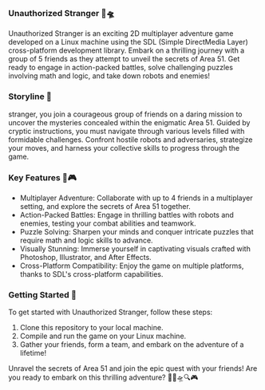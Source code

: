 ### Unauthorized Stranger 🚀🛸

Unauthorized Stranger is an exciting 2D multiplayer adventure game developed on a Linux machine using the SDL (Simple DirectMedia Layer) cross-platform development library. Embark on a thrilling journey with a group of 5 friends as they attempt to unveil the secrets of Area 51. Get ready to engage in action-packed battles, solve challenging puzzles involving math and logic, and take down robots and enemies!

### Storyline 📜
stranger, you join a courageous group of friends on a daring mission to uncover the mysteries concealed within the enigmatic Area 51. Guided by cryptic instructions, you must navigate through various levels filled with formidable challenges. Confront hostile robots and adversaries, strategize your moves, and harness your collective skills to progress through the game.

### Key Features 🔑🎮
- Multiplayer Adventure: Collaborate with up to 4 friends in a multiplayer setting, and explore the secrets of Area 51 together.
- Action-Packed Battles: Engage in thrilling battles with robots and enemies, testing your combat abilities and teamwork.
- Puzzle Solving: Sharpen your minds and conquer intricate puzzles that require math and logic skills to advance.
- Visually Stunning: Immerse yourself in captivating visuals crafted with Photoshop, Illustrator, and After Effects.
- Cross-Platform Compatibility: Enjoy the game on multiple platforms, thanks to SDL's cross-platform capabilities.

### Getting Started 🚀
To get started with Unauthorized Stranger, follow these steps:

1. Clone this repository to your local machine.
2. Compile and run the game on your Linux machine.
3. Gather your friends, form a team, and embark on the adventure of a lifetime!

Unravel the secrets of Area 51 and join the epic quest with your friends! Are you ready to embark on this thrilling adventure? 🕵️‍♀️🛸🔍🎮




